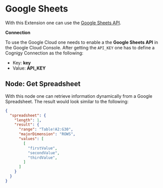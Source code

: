 # Google Sheets

With this Extension one can use the [Google Sheets API](https://console.cloud.google.com/).

**Connection**

To use the Google Cloud one needs to enable a the **Google Sheets API** in the Google Cloud Console. After getting the `API_KEY` one has to define a Cognigy Connection as the following: 

- Key: **key**
- Value: **API_KEY**

## Node: Get Spreadsheet

With this node one can retrieve information dynamically from a Google Spreadsheet. The result would look similar to the following:

```json
{
  "spreadsheet": {
    "length": 1,
    "result": {
      "range": "Table!A2:G30",
      "majorDimension": "ROWS",
      "values": [
        [
          "firstValue",
          "secondValue",
          "thirdValue",
        ]
      ]
    }
  }
}
```